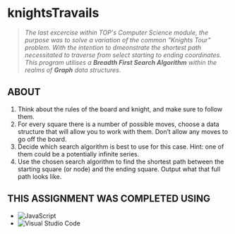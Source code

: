 # knightsTravails

> *The last excercise within TOP's Computer Science module, the purpose was to solve a variation of the common "Knights Tour" problem. With the intention to dmeonstrate the shortest path necessitated to traverse from select starting to ending coordinates. This program utilises a **Breadth First Search Algorithm** within the realms of **Graph** data structures*.

## ABOUT

1. Think about the rules of the board and knight, and make sure to follow them.
2. For every square there is a number of possible moves, choose a data structure that will allow you to work with them. Don’t allow any moves to go off the board.
3. Decide which search algorithm is best to use for this case. Hint: one of them could be a potentially infinite series.
4. Use the chosen search algorithm to find the shortest path between the starting square (or node) and the ending square. Output what that full path looks like.

## THIS ASSIGNMENT WAS COMPLETED USING

- ![JavaScript](https://img.shields.io/badge/javascript-%23323330.svg?style=for-the-badge&logo=javascript&logoColor=%23F7DF1E)
- ![Visual Studio Code](https://img.shields.io/badge/Visual%20Studio%20Code-0078d7.svg?style=for-the-badge&logo=visual-studio-code&logoColor=white)
